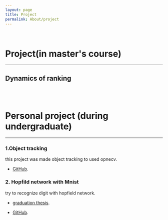 ```yaml
---
layout: page
title: Project
permalink: About/project
---
```



<br/>



# Project(in master's course)

<hr>

## Dynamics of ranking

<br/>

<br/>

# Personal project (during undergraduate)

<hr>

### 1.Object tracking
this project was made object tracking to used opnecv. 

* [GitHub](https://github.com/aslla77/aslla77/tree/master/tracking). 
  
### 2. Hopfild network with Mnist

try to recognize digit with hopfield network. 

* [graduation thesis](/assets/project/12151761.pdf). 
  
* [GitHub](https://github.com/aslla77/aslla77/tree/master/About_Hopfield_Network). 

<br/>
